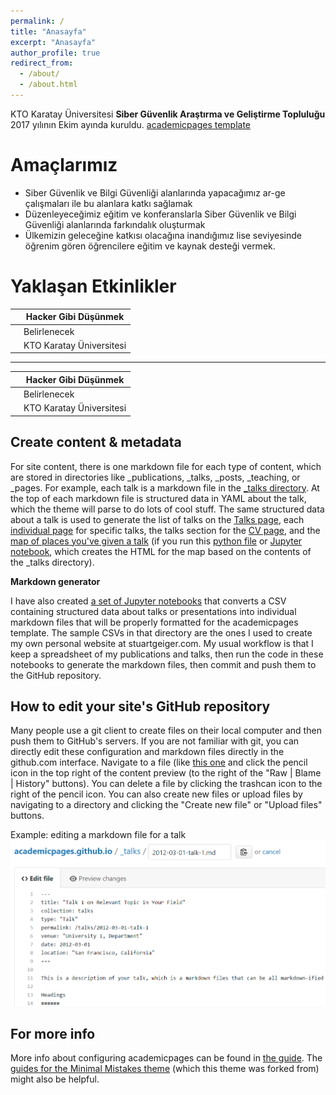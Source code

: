 ```yaml
---
permalink: /
title: "Anasayfa"
excerpt: "Anasayfa"
author_profile: true
redirect_from: 
  - /about/
  - /about.html
---
```


KTO Karatay Üniversitesi **Siber Güvenlik Araştırma ve Geliştirme Topluluğu** 2017 yılının Ekim ayında kuruldu. 
[academicpages template](https://github.com/academicpages/academicpages.github.io)

Amaçlarımız
======
- Siber Güvenlik ve Bilgi Güvenliği alanlarında yapacağımız ar-ge çalışmaları ile bu alanlara katkı sağlamak
- Düzenleyeceğimiz eğitim ve konferanslarla Siber Güvenlik ve Bilgi Güvenliği alanlarında farkındalık oluşturmak
- Ülkemizin geleceğine katkısı olacağına inandığımız lise seviyesinde öğrenim gören öğrencilere eğitim ve kaynak desteği vermek. 

Yaklaşan Etkinlikler
======


| <i class="fa fa-diamond" aria-hidden="true"></i> | Hacker Gibi Düşünmek  |
| ------------ | ------------ |
| <i class="fa fa-calendar" aria-hidden="true"></i> | Belirlenecek  |
| <i class="fa fa-map-marker" aria-hidden="true"></i> | KTO Karatay Üniversitesi  |
-----------


| <i class="fa fa-diamond" aria-hidden="true"></i> | Hacker Gibi Düşünmek  |
| ------------ | ------------ |
| <i class="fa fa-calendar" aria-hidden="true"></i> | Belirlenecek  |
| <i class="fa fa-map-marker" aria-hidden="true"></i> | KTO Karatay Üniversitesi  |


Create content & metadata
------
For site content, there is one markdown file for each type of content, which are stored in directories like _publications, _talks, _posts, _teaching, or _pages. For example, each talk is a markdown file in the [_talks directory](https://github.com/academicpages/academicpages.github.io/tree/master/_talks). At the top of each markdown file is structured data in YAML about the talk, which the theme will parse to do lots of cool stuff. The same structured data about a talk is used to generate the list of talks on the [Talks page](https://academicpages.github.io/talks), each [individual page](https://academicpages.github.io/talks/2012-03-01-talk-1) for specific talks, the talks section for the [CV page](https://academicpages.github.io/cv), and the [map of places you've given a talk](https://academicpages.github.io/talkmap.html) (if you run this [python file](https://github.com/academicpages/academicpages.github.io/blob/master/talkmap.py) or [Jupyter notebook](https://github.com/academicpages/academicpages.github.io/blob/master/talkmap.ipynb), which creates the HTML for the map based on the contents of the _talks directory).

**Markdown generator**

I have also created [a set of Jupyter notebooks](https://github.com/academicpages/academicpages.github.io/tree/master/markdown_generator
) that converts a CSV containing structured data about talks or presentations into individual markdown files that will be properly formatted for the academicpages template. The sample CSVs in that directory are the ones I used to create my own personal website at stuartgeiger.com. My usual workflow is that I keep a spreadsheet of my publications and talks, then run the code in these notebooks to generate the markdown files, then commit and push them to the GitHub repository.

How to edit your site's GitHub repository
------
Many people use a git client to create files on their local computer and then push them to GitHub's servers. If you are not familiar with git, you can directly edit these configuration and markdown files directly in the github.com interface. Navigate to a file (like [this one](https://github.com/academicpages/academicpages.github.io/blob/master/_talks/2012-03-01-talk-1.md) and click the pencil icon in the top right of the content preview (to the right of the "Raw | Blame | History" buttons). You can delete a file by clicking the trashcan icon to the right of the pencil icon. You can also create new files or upload files by navigating to a directory and clicking the "Create new file" or "Upload files" buttons. 

Example: editing a markdown file for a talk
![Editing a markdown file for a talk](/images/editing-talk.png)

For more info
------
More info about configuring academicpages can be found in [the guide](https://academicpages.github.io/markdown/). The [guides for the Minimal Mistakes theme](https://mmistakes.github.io/minimal-mistakes/docs/configuration/) (which this theme was forked from) might also be helpful.

